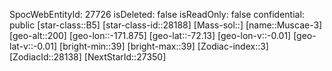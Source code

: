 ﻿---
location: [-72.13,-171.875,200]
type: Station
tags:
- astro/Star

---
SpocWebEntityId: 27726
isDeleted: false
isReadOnly: false
confidential: public
[star-class::B5]
[star-class-id::28188]
[Mass-sol::]
[name::Muscae-3]
[geo-alt::200]
[geo-lon::-171.875]
[geo-lat::-72.13]
[geo-lon-v::-0.01]
[geo-lat-v::-0.01]
[bright-min::39]
[bright-max::39]
[Zodiac-index::3]
[ZodiacId::28138]
[NextStarId::27350]

